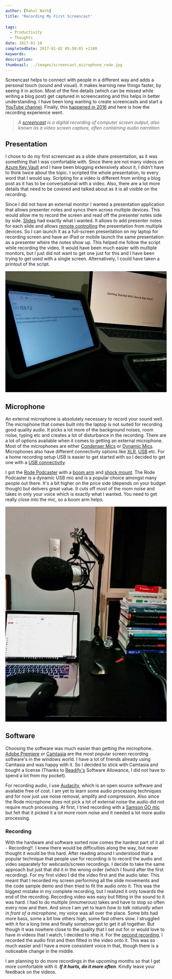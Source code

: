 ```yaml
---
author: [Rahul Nath]
title: 'Recording My First Screencast'
  
tags:
  - Productivity
  - Thoughts
date: 2017-01-18
completedDate: 2017-01-02 05:50:01 +1100
keywords:
description:
thumbnail: ../images/screencast_microphone_rode.jpg
---
```


Screencast helps to connect with people in a different way and adds a personal touch (sound and visual). It makes learning new things faster, by seeing it in action. Most of the fine details (which can be missed while writing a blog post) get captured in screencasting and this helps in better understanding. I have been long wanting to create screencasts and start a [YouTube channel](https://www.youtube.com/c/RahulNath). Finally, this [happened in 2016](http://www.rahulpnath.com/blog/2016-recap/) and here is how the recording experience went.

> _A [screencast](https://en.wikipedia.org/wiki/Screencast) is a digital recording of computer screen output, also known as a video screen capture, often containing audio narration._

## Presentation

I chose to do my first screencast as a slide share presentation, as it was something that I was comfortable with. Since there are not many videos on [Azure Key Vault](http://www.rahulpnath.com/blog/category/azure-key-vault/) and I have been blogging extensively about it, I didn't have to think twice about the topic. I scripted the whole presentation, to every word that I would say. Scripting for a video is different from writing a blog post as it has to be conversational with a video. Also, there are a lot more details that need to be covered and talked about as it is all visible on the recording.

Since I did not have an external monitor I wanted a presentation application that allows presenter notes and syncs them across multiple devices. This would allow me to record the screen and read off the presenter notes side by side. [Slides](http://slides.com/) had exactly what I wanted. It allows to add presenter notes for each slide and allows [remote controlling](http://help.slides.com/knowledgebase/articles/333925-remote-control) the presentation from multiple devices. So I can launch it as a full-screen presentation on my laptop for recording screen and have an iPad or mobile launch the same presentation as a presenter where the notes show up. This helped me follow the script while recording the video. It would have been much easier with multiple monitors, but I just did not want to get one just for this and I have been trying to get used with a single screen. Alternatively, I could have taken a printout of the script.

<img alt="Using slides on multiple devices" src="../images/screencast_slides_multidevice.jpg" />

## Microphone

An external microphone is absolutely necessary to record your sound well. The microphone that comes built into the laptop is not suited for recording good quality audio. It picks a lot more of the background noises, room noise, typing etc and creates a lot of disturbance in the recording. There are a lot of options available when it comes to getting an external microphone. Most of the microphones are either [Condenser Mics](http://ehomerecordingstudio.com/best-condenser-mics/) or [Dynamic Mics](http://ehomerecordingstudio.com/dynamic-studio-microphone/). Microphones also have different connectivity options like [XLR](https://en.wikipedia.org/wiki/XLR_connector), [USB](https://en.wikipedia.org/wiki/USB) etc. For a home recording setup USB is easier to get started with so I decided to get one with a [USB connectivity](http://ehomerecordingstudio.com/usb-microphones/).

I got the [Rode Podcaster](http://www.rode.com/microphones/podcaster) with a [boom arm](http://www.rode.com/accessories/psa1) and [shock mount](http://www.rode.com/accessories/psm1). The Rode Podcaster is a dynamic USB mic and is a popular choice amongst many people out there. It's a bit higher on the price side (depends on your budget though) but delivers great value. It cuts off most of the room noise and takes in only your voice which is exactly what I wanted. You need to get really close into the mic, so a boom arm helps.

<img alt="Screencast Microphone, Rode Podcaster" src="../images/screencast_microphone_rode.jpg" />

## Software

Choosing the software was much easier than getting the microphone. [Adobe Premiere](http://www.adobe.com/au/products/premiere.html?sdid=VBF1KRFN&mv=search&s_kwcid=AL!3085!3!107609177344!e!!g!!adobe%20premiere&ef_id=Ve-MSAAABFDV-qvS:20170101175215:s) or [Camtasia](http://shop.techsmith.com/store/techsm/en_AU/pd/productID.289432000) are the most popular screen recording software's in the windows world. I have a lot of friends already using Camtasia and was happy with it. So I decided to stick with Camtasia and bought a license (Thanks to [Readify's](http://www.rahulpnath.com/blog/finding-a-job-abroad/) Software Allowance, I did not have to spend a lot from my pocket).

For recording audio, I use [Audacity](http://www.audacityteam.org/), which is an open source software and available free of cost. I am yet to learn some audio processing techniques and for now just use noise removal, amplify and compression. Also since the Rode microphone does not pick a lot of external noise the audio did not require much processing. At first, I tried recording with a [Samson GO mic](http://www.samsontech.com/samson/products/microphones/usb-microphones/gomic/) but felt that it picked it a lot more room noise and it needed a lot more audio processing.

### Recording

With the hardware and software sorted now comes the hardest part of it all - Recording!!. I knew there would be difficulties along the way, but never thought it would be this hard. After reading around I understood that a popular technique that people use for recording is to record the audio and video separately for webcasts/screen recordings. I decide to take the same approach but just that did it in the wrong order (which I found after the first recording). For my first video I did the video first and the audio later. This meant that I recorded my screen performing all the slide movements and the code sample demo and then tried to fit the audio onto it. This was the biggest mistake in my complete recording, but I realized it only towards the end of the recording. Recording video was easy but fitting in the sound to it was hard. I had to do multiple (innumerous) takes and have to stop so often every now and then. And since I am yet to learn _how to talk naturally when in front of a microphone_, my voice was all over the place. Some bits had more bass, some a bit low others high, some fast others slow. I struggled with it for a long time and finally somehow got to get it all together. But though it was nowhere close to the quality that I set out for or would love to have in videos that I watch, I decided to ship it. For the [second recording](https://www.youtube.com/watch?v=JbshGF4ZwGE), I recorded the audio first and then fitted in the video onto it. This was so much easier and I have a more consistent voice in that, though there is a noticeable change in the middle.

I am planning to do more recordings in the upcoming months so that I get more comfortable with it. **_If it hurts, do it more often_**. Kindly leave your feedback on the videos.
